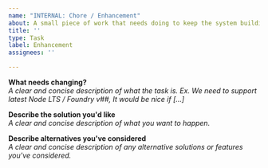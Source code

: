 ```yaml
---
name: "INTERNAL: Chore / Enhancement"
about: A small piece of work that needs doing to keep the system building well or enhancing a process
title: ''
type: Task
label: Enhancement
assignees: ''

---
```


**What needs changing?**  
_A clear and concise description of what the task is. Ex. We need to support latest Node LTS / Foundry v##, It would be nice if [...]_

**Describe the solution you'd like**  
_A clear and concise description of what you want to happen._

**Describe alternatives you've considered**  
_A clear and concise description of any alternative solutions or features you've considered._
